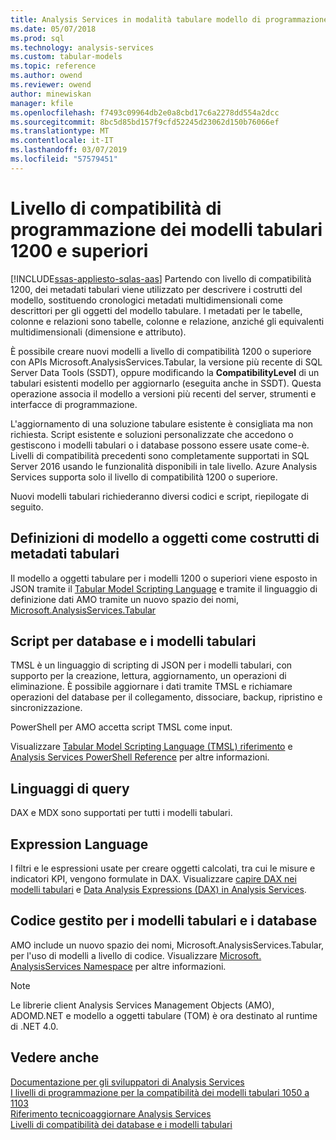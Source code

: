 ```yaml
---
title: Analysis Services in modalità tabulare modello di programmazione per il livello di compatibilità 1200 | Microsoft Docs
ms.date: 05/07/2018
ms.prod: sql
ms.technology: analysis-services
ms.custom: tabular-models
ms.topic: reference
ms.author: owend
ms.reviewer: owend
author: minewiskan
manager: kfile
ms.openlocfilehash: f7493c09964db2e0a8cbd17c6a2278dd554a2dcc
ms.sourcegitcommit: 8bc5d85bd157f9cfd52245d23062d150b76066ef
ms.translationtype: MT
ms.contentlocale: it-IT
ms.lasthandoff: 03/07/2019
ms.locfileid: "57579451"
---
```

# <a name="tabular-model-programming-for-compatibility-level-1200-and-higher"></a>Livello di compatibilità di programmazione dei modelli tabulari 1200 e superiori
[!INCLUDE[ssas-appliesto-sqlas-aas](../../includes/ssas-appliesto-sqlas-aas.md)]
Partendo con livello di compatibilità 1200, dei metadati tabulari viene utilizzato per descrivere i costrutti del modello, sostituendo cronologici metadati multidimensionali come descrittori per gli oggetti del modello tabulare. I metadati per le tabelle, colonne e relazioni sono tabelle, colonne e relazione, anziché gli equivalenti multidimensionali (dimensione e attributo).  
  
È possibile creare nuovi modelli a livello di compatibilità 1200 o superiore con APIs Microsoft.AnalysisServices.Tabular, la versione più recente di SQL Server Data Tools (SSDT), oppure modificando la **CompatibilityLevel** di un tabulari esistenti modello per aggiornarlo (eseguita anche in SSDT). Questa operazione associa il modello a versioni più recenti del server, strumenti e interfacce di programmazione.   
  
L'aggiornamento di una soluzione tabulare esistente è consigliata ma non richiesta. Script esistente e soluzioni personalizzate che accedono o gestiscono i modelli tabulari o i database possono essere usate come-è. Livelli di compatibilità precedenti sono completamente supportati in SQL Server 2016 usando le funzionalità disponibili in tale livello. Azure Analysis Services supporta solo il livello di compatibilità 1200 o superiore.
  
 Nuovi modelli tabulari richiederanno diversi codici e script, riepilogate di seguito.  
  
## <a name="object-model-definitions-as-tabular-metadata-constructs"></a>Definizioni di modello a oggetti come costrutti di metadati tabulari  
 Il modello a oggetti tabulare per i modelli 1200 o superiori viene esposto in JSON tramite il [Tabular Model Scripting Language](https://docs.microsoft.com/bi-reference/tmsl/tabular-model-scripting-language-tmsl-reference) e tramite il linguaggio di definizione dati AMO tramite un nuovo spazio dei nomi, [ Microsoft.AnalysisServices.Tabular](http://msdn.microsoft.com/library/microsoft.analysisservices.tabular.aspx)

## <a name="script-for-tabular-models-and-databases"></a>Script per database e i modelli tabulari  
 TMSL è un linguaggio di scripting di JSON per i modelli tabulari, con supporto per la creazione, lettura, aggiornamento, un operazioni di eliminazione. È possibile aggiornare i dati tramite TMSL e richiamare operazioni del database per il collegamento, dissociare, backup, ripristino e sincronizzazione.  
  
 PowerShell per AMO accetta script TMSL come input.  
  
 Visualizzare [Tabular Model Scripting Language &#40;TMSL&#41; riferimento](https://docs.microsoft.com/bi-reference/tmsl/tabular-model-scripting-language-tmsl-reference) e [Analysis Services PowerShell Reference](../../analysis-services/powershell/analysis-services-powershell-reference.md) per altre informazioni.  
  
## <a name="query-languages"></a>Linguaggi di query  
 DAX e MDX sono supportati per tutti i modelli tabulari.  
  
## <a name="expression-language"></a>Expression Language  
 I filtri e le espressioni usate per creare oggetti calcolati, tra cui le misure e indicatori KPI, vengono formulate in DAX. Visualizzare [capire DAX nei modelli tabulari](../../analysis-services/tabular-models/understanding-dax-in-tabular-models-ssas-tabular.md) e [Data Analysis Expressions &#40;DAX&#41; in Analysis Services](http://msdn.microsoft.com/library/abb336c9-3346-4cab-b91b-90f93f4575e5).  
  
## <a name="managed-code-for-tabular-models-and-databases"></a>Codice gestito per i modelli tabulari e i database  
 AMO include un nuovo spazio dei nomi, Microsoft.AnalysisServices.Tabular, per l'uso di modelli a livello di codice. Visualizzare [Microsoft. AnalysisServices Namespace](https://msdn.microsoft.com/library/ms146720\(SQL.130\).aspx) per altre informazioni.  
  
> [!NOTE]  
>  Le librerie client Analysis Services Management Objects (AMO), ADOMD.NET e modello a oggetti tabulare (TOM) è ora destinato al runtime di .NET 4.0.   
  
## <a name="see-also"></a>Vedere anche  
 [Documentazione per gli sviluppatori di Analysis Services](../../analysis-services/analysis-services-developer-documentation.md)   
 [I livelli di programmazione per la compatibilità dei modelli tabulari 1050 a 1103](../../analysis-services/tabular-model-programming-compatibility-levels-1050-1103/tabular-model-programming-for-compatibility-levels-1050-through-1103.md)   
 [Riferimento tecnico](../../analysis-services/powershell/technical-reference-ssas.md)[aggiornare Analysis Services](../../database-engine/install-windows/upgrade-analysis-services.md)  
 [Livelli di compatibilità dei database e i modelli tabulari](../../analysis-services/tabular-model-programming-compatibility-levels-1050-1103/tabular-model-programming-for-compatibility-levels-1050-through-1103.md)  
  
  
